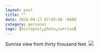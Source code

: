 ```yaml
---
layout: post
title: ""
date: 2018-09-17 07:03:06 -0400
category: personal
tags: [micropost,photo,sunrise]
---
```


Sunrise view from thirty thousand feet. ![](https://thecave-com.s3.amazonaws.com/Photo-2018-09-17-06-59-i3ePjQ9cepawiexxAqgo.jpg)

